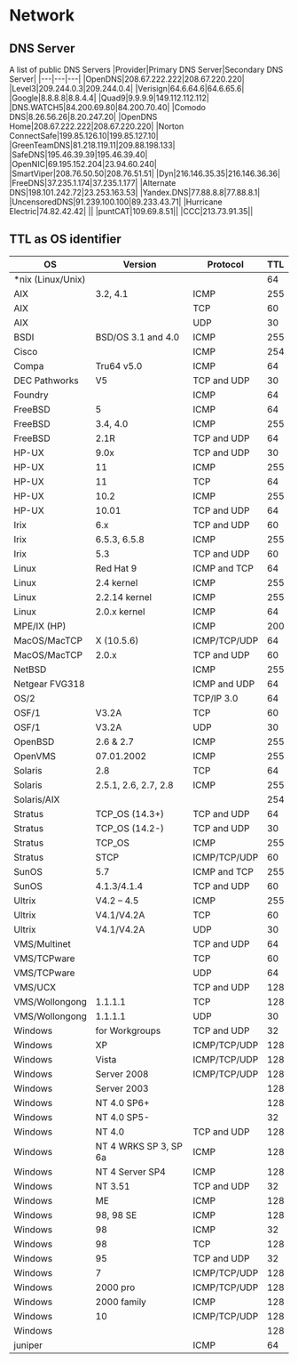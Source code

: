 # Network

## DNS Server

A list of public DNS Servers
|Provider|Primary DNS Server|Secondary DNS Server|
|---|---|---|
|OpenDNS|208.67.222.222|208.67.220.220|
|Level3|209.244.0.3|209.244.0.4|
|Verisign|64.6.64.6|64.6.65.6|
|Google|8.8.8.8|8.8.4.4|
|Quad9|9.9.9.9|149.112.112.112|
|DNS.WATCH5|84.200.69.80|84.200.70.40|
|Comodo DNS|8.26.56.26|8.20.247.20|
|OpenDNS Home|208.67.222.222|208.67.220.220|
|Norton ConnectSafe|199.85.126.10|199.85.127.10|
|GreenTeamDNS|81.218.119.11|209.88.198.133|
|SafeDNS|195.46.39.39|195.46.39.40|
|OpenNIC|69.195.152.204|23.94.60.240|
|SmartViper|208.76.50.50|208.76.51.51|
|Dyn|216.146.35.35|216.146.36.36|
|FreeDNS|37.235.1.174|37.235.1.177|
|Alternate DNS|198.101.242.72|23.253.163.53|
|Yandex.DNS|77.88.8.8|77.88.8.1|
|UncensoredDNS|91.239.100.100|89.233.43.71|
|Hurricane Electric|74.82.42.42| ||
|puntCAT|109.69.8.51||
|CCC|213.73.91.35||

## TTL as OS identifier

|OS | Version | Protocol | TTL |
|------|---------|----|-----|
| *nix (Linux/Unix)| | | 64  |
|AIX | 3.2, 4.1 | ICMP | 255 |
|AIX | |  TCP | 60 |
|AIX | |  UDP | 30 |
|BSDI | BSD/OS 3.1 and 4.0 | ICMP | 255 |
|Cisco | | ICMP | 254 |
|Compa | Tru64 v5.0 | ICMP | 64 |
|DEC Pathworks | V5 | TCP and UDP | 30|
|Foundry | | ICMP | 64|
|FreeBSD | 5 | ICMP | 64|
|FreeBSD | 3.4, 4.0 | ICMP | 255|
|FreeBSD | 2.1R | TCP and UDP | 64|
|HP-UX | 9.0x | TCP and UDP | 30|
|HP-UX | 11 | ICMP | 255|
|HP-UX | 11 | TCP | 64|
|HP-UX | 10.2 | ICMP | 255|
|HP-UX | 10.01 | TCP and UDP | 64|
|Irix | 6.x | TCP and UDP | 60|
|Irix | 6.5.3, 6.5.8 | ICMP | 255|
|Irix | 5.3 | TCP and UDP | 60|
|Linux | Red Hat 9 | ICMP and TCP | 64|
|Linux | 2.4 kernel | ICMP | 255|
|Linux | 2.2.14 kernel | ICMP | 255|
|Linux | 2.0.x kernel | ICMP | 64|
|MPE/IX (HP) | | ICMP | 200|
|MacOS/MacTCP | X (10.5.6) | ICMP/TCP/UDP | 64|
|MacOS/MacTCP | 2.0.x | TCP and UDP | 60|
|NetBSD || ICMP | 255|
|Netgear FVG318 || ICMP and UDP | 64|
|OS/2 | |TCP/IP 3.0 | 64|
|OSF/1 | V3.2A | TCP | 60|
|OSF/1 | V3.2A | UDP | 30|
|OpenBSD | 2.6 & 2.7 | ICMP | 255|
|OpenVMS | 07.01.2002 | ICMP | 255|
|Solaris | 2.8 | TCP | 64|
|Solaris | 2.5.1, 2.6, 2.7, 2.8 | ICMP | 255|
|Solaris/AIX || | 254 |
|Stratus | TCP_OS (14.3+) | TCP and UDP | 64|
|Stratus | TCP_OS (14.2-) | TCP and UDP | 30|
|Stratus | TCP_OS | ICMP | 255|
|Stratus | STCP | ICMP/TCP/UDP | 60|
|SunOS | 5.7 | ICMP and TCP | 255|
|SunOS | 4.1.3/4.1.4 | TCP and UDP | 60|
|Ultrix | V4.2 – 4.5 | ICMP | 255|
|Ultrix | V4.1/V4.2A | TCP | 60|
|Ultrix | V4.1/V4.2A | UDP | 30|
|VMS/Multinet || TCP and UDP | 64|
|VMS/TCPware | |TCP | 60|
|VMS/TCPware | |UDP | 64|
|VMS/UCX | |TCP and UDP | 128|
|VMS/Wollongong | 1.1.1.1 | TCP | 128|
|VMS/Wollongong | 1.1.1.1 | UDP | 30|
|Windows | for Workgroups | TCP and UDP | 32|
|Windows | XP | ICMP/TCP/UDP | 128|
|Windows | Vista | ICMP/TCP/UDP | 128|
|Windows | Server 2008 | ICMP/TCP/UDP | 128|
|Windows | Server 2003 || 128|
|Windows | NT 4.0 SP6+ || 128|
|Windows | NT 4.0 SP5- | |32|
|Windows | NT 4.0 | TCP and UDP | 128|
|Windows | NT 4 WRKS SP 3, SP 6a | ICMP | 128|
|Windows | NT 4 Server SP4 | ICMP | 128|
|Windows | NT 3.51 | TCP and UDP | 32|
|Windows | ME | ICMP | 128|
|Windows | 98, 98 SE | ICMP | 128|
|Windows | 98 | ICMP | 32|
|Windows | 98 | TCP | 128|
|Windows | 95 | TCP and UDP | 32|
|Windows | 7 | ICMP/TCP/UDP | 128|
|Windows | 2000 pro | ICMP/TCP/UDP | 128|
|Windows | 2000 family | ICMP | 128|
|Windows | 10 | ICMP/TCP/UDP | 128|
| Windows |   |        | 128 |
|juniper || ICMP | 64|
